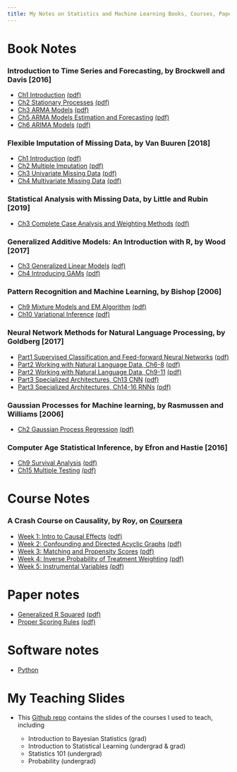 ```yaml
---
title: My Notes on Statistics and Machine Learning Books, Courses, Papers, and More
---
```


# Book Notes

### Introduction to Time Series and Forecasting, by Brockwell and Davis [2016]

* [Ch1 Introduction](/stat/2018/12/18/book-notes-introduction-to-time-series-and-forecasting-ch1/) [(pdf)](/pdf/111918_time_series_ch1.pdf)
* [Ch2 Stationary Processes](/stat/2019/01/19/book-notes-introduction-to-time-series-and-forecasting-ch2-stationary-processes/) [(pdf)](/pdf/121018_time_series_ch2.pdf)
* [Ch3 ARMA Models](/stat/2019/01/26/book-notes-introduction-to-time-series-and-forecasting-ch3-arma-models/) [(pdf)](/pdf/122918_time_series_ch3.pdf)
* [Ch5 ARMA Models Estimation and Forecasting](/stat/2020/03/20/book-notes-intro-to-time-series-and-forecasting-ch5-modeling-and-forecasting-with-arma-processes/) [(pdf)](/pdf/010119_time_series_ch5.pdf)
* [Ch6 ARIMA Models](/stat/2020/03/21/book-notes-intro-to-time-series-and-forecasting-ch6-arima-models/) [(pdf)](/pdf/012119_time_series_ch6.pdf)
    
### Flexible Imputation of Missing Data, by Van Buuren [2018]   

* [Ch1 Introduction](/stat/2020/08/22/book-notes-flexible-imputation-of-missing-data-ch1-introduction/) [(pdf)](/pdf/081120_imputation_book_ch1.pdf)
* [Ch2 Multiple Imputation](/stat/2020/08/23/book-notes-flexible-imputation-of-missing-data-ch2-multiple-imputation/) [(pdf)](/pdf/081120_imputation_book_ch2.pdf)
* [Ch3 Univariate Missing Data](/stat/2020/08/24/book-notes-flexible-imputation-of-missing-data-ch3-univariate-missing-data/) [(pdf)](/pdf/081220_imputation_book_ch3.pdf)
* [Ch4 Multivariate Missing Data](/stat/2020/08/25/book-notes-flexible-imputation-of-missing-data-ch4-multivariate-missing-data/) [(pdf)](/pdf/081320_imputation_book_ch4.pdf)
    
### Statistical Analysis with Missing Data, by Little and Rubin [2019]

* [Ch3 Complete Case Analysis
  and Weighting Methods](/stat/2020/09/08/book-notes-statistical-analysis-with-missing-data-ch3-complete-case-analysis-and-weighting-methods/) [(pdf)](/pdf/090720_missing_data_book_ch3.pdf)
    
### Generalized Additive Models: An Introduction with R, by Wood [2017] 

* [Ch3 Generalized Linear Models](/stat/2021/03/21/book-notes-generalized-additive-models-ch3-generalized-linear-models-glm/) [(pdf)](/pdf/102720_GAM_ch3.pdf)
* [Ch4 Introducing GAMs](/stat/2021/03/27/book-notes-generalized-additive-models-ch4-introducing-gams/) [(pdf)](/pdf/012620_GAM_ch4.pdf)

    
### Pattern Recognition and Machine Learning, by Bishop [2006]

* [Ch9 Mixture Models and EM Algorithm](/stat/2020/06/13/book-notes-pattern-recognition-and-machine-learning-ch9-mixture-models-and-em-algorithm/) [(pdf)](/pdf/050120_EM_algorithm_ch9.pdf)
* [Ch10 Variational Inference](/stat/2020/10/27/book-notes-pattern-recognition-and-machine-learning-ch10-variational-inference/) [(pdf)](/pdf/061320_variational_inference_ch10.pdf)
    
### Neural Network Methods for Natural Language Processing, by Goldberg [2017]

* [Part1 Supervised Classification and Feed-forward Neural Networks](/stat/2021/01/20/book-notes-neural-network-methods-for-natural-language-processing-part-1-supervised-classification-and-feed-forward-neural-networks/) [(pdf)](/pdf/010121_NN_for_NLP_book_part1.pdf)
* [Part2 Working with Natural Language Data, Ch6-8](/stat/2021/01/21/book-notes-neural-network-methods-for-natural-language-processing-part-2-working-with-natural-language-data-ch6-8/) [(pdf)](/pdf/010121_NN_for_NLP_book_part2_ch6-8.pdf)
* [Part2 Working with Natural Language Data, Ch9-11](/stat/2021/01/22/book-notes-neural-network-methods-for-natural-language-processing-part-2-working-with-natural-language-data-ch9-11/) [(pdf)](/pdf/010121_NN_for_NLP_book_part2_ch9-11.pdf)
* [Part3 Specialized Architectures, Ch13 CNN](/stat/2021/05/17/book-notes-neural-network-methods-for-natural-language-processing-part-3-specialized-architectures-ch13-cnn/) [(pdf)](/pdf/010121_NN_for_NLP_book_part3_ch13.pdf)
* [Part3 Specialized Architectures, Ch14-16 RNNs](/stat/2021/05/18/book-notes-neural-network-methods-for-natural-language-processing-part-3-specialized-architectures-ch14-16-rnns/) [(pdf)](/pdf/010121_NN_for_NLP_book_part3_ch14-16.pdf)

### Gaussian Processes for Machine learning, by Rasmussen and Williams [2006]

* [Ch2 Gaussian Process Regression](/stat/2021/03/17/book-notes-gaussian-processes-for-machine-learning-ch2-gaussian-process-regression/) [(pdf)](/pdf/022821_Gaussian_process_book_ch2.pdf)

### Computer Age Statistical Inference, by Efron and Hastie [2016]

* [Ch9 Survival Analysis](/stat/2020/06/13/book-notes-computer-age-statistical-inference-ch-9-survival-analysis/) [(pdf)](/pdf/052219_computer_age_stat_inference_Part2_Ch9.pdf)
* [Ch15 Multiple Testing](/stat/2020/09/28/book-notes-computer-age-statistical-inference-ch-15-multiple-testing/) [(pdf)](/pdf/092020_computer_age_stat_inference_Part3_Ch15.pdf)

# Course Notes

### A Crash Course on Causality, by Roy, on [Coursera](https://www.coursera.org/learn/crash-course-in-causality)

* [Week 1: Intro to Causal Effects](/stat/2021/07/05/course-notes-a-crash-course-on-causality-week-1-intro-to-causal-effects/) [(pdf)](/pdf/070321_crash_course_Causality_week1.pdf)
* [Week 2: Confounding and Directed Acyclic Graphs](/stat/2021/07/09/course-notes-a-crash-course-on-causality-week-2-confounding-and-directed-acyclic-graphs-dags/) [(pdf)](/pdf/070521_crash_course_Causality_week2.pdf)
* [Week 3: Matching and Propensity Scores](/stat/2021/07/26/course-notes-a-crash-course-on-causality-week-3-matching-and-propensity-scores/) [(pdf)](/pdf/070921_crash_course_Causality_week3.pdf)
* [Week 4: Inverse Probability of Treatment Weighting](/stat/2021/07/29/course-notes-a-crash-course-on-causality-week-4-inverse-probability-of-treatment-weighting-iptw/) [(pdf)](/pdf/072121_crash_course_Causality_week4.pdf)
* [Week 5: Instrumental Variables](/stat/2021/08/16/course-notes-a-crash-course-on-causality-week-5-instrumental-variables/) [(pdf)](/pdf/080221_crash_course_Causality_week5.pdf)

# Paper notes

* [Generalized R Squared](/stat/2020/10/05/paper-notes-generalized-r-squared/) [(pdf)](/pdf/100420_generalized_R2.pdf)
* [Proper Scoring Rules](/stat/2020/10/12/paper-notes-proper-scoring-rules-and-cost-weighted-loss-functions-for-binary-classification/) [(pdf)](/pdf/101120_proper_scoring_rules.pdf)

# Software notes

* [Python](/stat/2019/02/22/my-old-notes-on-python/)

# My Teaching Slides

* This [Github repo](https://github.com/yingboli/MyTeachingSlides) contains the slides of the courses I used to teach, including

    - Introduction to Bayesian Statistics (grad)
    - Introduction to Statistical Learning (undergrad & grad)
    - Statistics 101 (undergrad)
    - Probability (undergrad)


